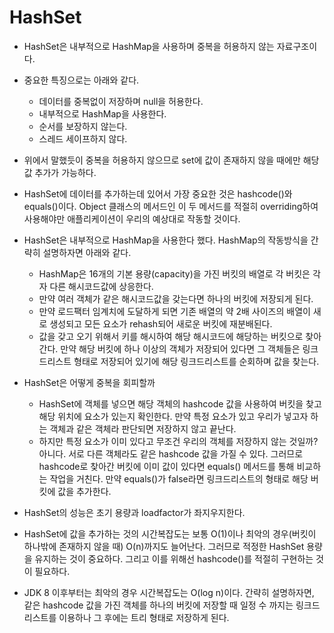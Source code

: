 # HashSet

- HashSet은 내부적으로 HashMap을 사용하며 중복을 허용하지 않는 자료구조이다.
- 중요한 특징으로는 아래와 같다.
	- 데이터를 중복없이 저장하며 null을 허용한다.
	- 내부적으로 HashMap을 사용한다.
	- 순서를 보장하지 않는다.
	- 스레드 세이프하지 않다.

- 위에서 말했듯이 중복을 허용하지 않으므로 set에 값이 존재하지 않을 때에만 해당 값 추가가 가능하다.
- HashSet에 데이터를 추가하는데 있어서 가장 중요한 것은 hashcode()와 equals()이다. Object 클래스의 메서드인 이 두 메서드를 적절히 overriding하여 사용해야만 애플리케이션이 우리의 예상대로 작동할 것이다.
- HashSet은 내부적으로 HashMap을 사용한다 했다. HashMap의 작동방식을 간략히 설명하자면 아래와 같다.
	- HashMap은 16개의 기본 용량(capacity)을 가진 버킷의 배열로 각 버킷은 각자 다른 해시코드값에 상응한다.
	- 만약 여러 객체가 같은 해시코드값을 갖는다면 하나의 버킷에 저장되게 된다.
	- 만약 로드팩터 임계치에 도달하게 되면 기존 배열의 약 2배 사이즈의 배열이 새로 생성되고 모든 요소가 rehash되어 새로운 버킷에 재분배된다.
	- 값을 갖고 오기 위해서 키를 해시하여 해당 해시코드에 해당하는 버킷으로 찾아간다. 만약 해당 버킷에 하나 이상의 객체가 저장되어 있다면 그 객체들은 링크드리스트 형태로 저장되어 있기에 해당 링크드리스트를 순회하며 값을 찾는다.
- HashSet은 어떻게 중복을 회피할까
	- HashSet에 객체를 넣으면 해당 객체의 hashcode 값을 사용하여 버킷을 찾고 해당 위치에 요소가 있는지 확인한다. 만약 특정 요소가 있고 우리가 넣고자 하는 객체과 같은 객체라 판단되면 저장하지 않고 끝난다.
	- 하지만 특정 요소가 이미 있다고 무조건 우리의 객체를 저장하지 않는 것일까? 아니다. 서로 다른 객체라도 같은 hashcode 값을 가질 수 있다. 그러므로 hashcode로 찾아간 버킷에 이미 값이 있다면 equals() 메서드를 통해 비교하는 작업을 거친다. 만약 equals()가 false라면 링크드리스트의 형태로 해당 버킷에 값을 추가한다.

- HashSet의 성능은 초기 용량과 loadfactor가 좌지우지한다.
- HashSet에 값을 추가하는 것의 시간복잡도는 보통 O(1)이나 최악의 경우(버킷이 하나밖에 존재하지 않을 때) O(n)까지도 늘어난다. 그러므로 적정한 HashSet 용량을 유지하는 것이 중요하다. 그리고 이를 위해선 hashcode()를 적절히 구현하는 것이 필요하다.
- JDK 8 이후부터는 최악의 경우 시간복잡도는 O(log n)이다. 간략히 설명하자면, 같은 hashcode 값을 가진 객체를 하나의 버킷에 저장할 때 일정 수 까지는 링크드리스트를 이용하나 그 후에는 트리 형태로 저장하게 된다.


